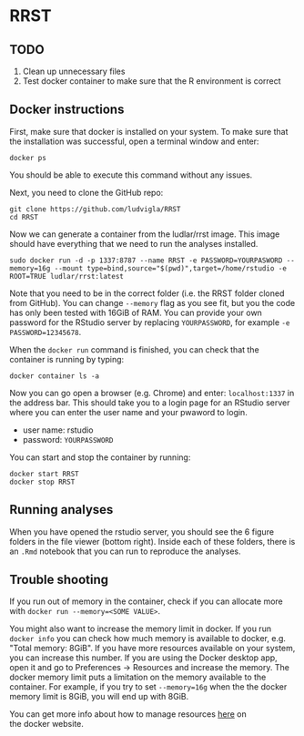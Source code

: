 # RRST

## TODO

1. Clean up unnecessary files
3. Test docker container to make sure that the R environment is correct

## Docker instructions

First, make sure that docker is installed on your system. To make sure 
that the installation was successful, open a terminal window and enter:

````
docker ps
````

You should be able to execute this command without any issues. 

Next, you need to clone the GitHub repo:

````
git clone https://github.com/ludvigla/RRST
cd RRST
````

Now we can generate a container from the ludlar/rrst image. This image should have everything 
that we need to run the analyses installed.

````
sudo docker run -d -p 1337:8787 --name RRST -e PASSWORD=YOURPASWORD --memory=16g --mount type=bind,source="$(pwd)",target=/home/rstudio -e ROOT=TRUE ludlar/rrst:latest
````

Note that you need to be in the correct folder (i.e. the RRST folder cloned from GitHub). You can change 
`--memory` flag as you see fit, but you the code has only been tested with 16GiB of RAM.
You can provide your own password for the RStudio server by replacing `YOURPASSWORD`, for example 
`-e PASSWORD=12345678`. 

When the `docker run` command is finished, you  can check that the container is running by typing:

````
docker container ls -a
````

Now you can go open a browser (e.g. Chrome) and enter: `localhost:1337` in the address bar. This should 
take you to a login page for an RStudio server where you can enter the user name and your pwaword to login.

* user name: rstudio
* password: `YOURPASSWORD` 

You can start and stop the container by running:

````
docker start RRST
docker stop RRST
````

## Running analyses

When you have opened the rstudio server, you should see the 6 figure folders in the 
file viewer (bottom right). Inside each of these folders, there is an `.Rmd` notebook
that you can run to reproduce the analyses.

## Trouble shooting

If you run out of memory in the container, check if you can allocate more with 
`docker run --memory=<SOME VALUE>`. 

You might also want to increase the memory limit in docker. If you run `docker info` you can check how much memory is
available to docker, e.g. "Total memory: 8GiB". If you have more resources available on your system, you can increase 
this number. If you are using the Docker desktop app, open it and go to Preferences -> Resources and increase the memory. 
The docker memory limit puts a limitation on the memory available to the container. 
For example, if you try to set `--memory=16g` when the the docker memory limit is 8GiB, you will end up with 8GiB. 

You can get more info about how to manage resources [here](https://docs.docker.com/config/containers/resource_constraints/) on   
the docker website.
